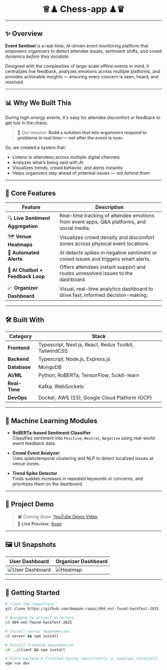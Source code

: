 <div align="center">

<!-- <img src="https://your-logo-url-or-banner.png" width="80%" /> -->

# ♕♟ Chess-app ♟♛



</div>

---

## ✨ Overview

**Event Sentinel** is a real-time, AI-driven event monitoring platform that empowers organizers to detect attendee issues, sentiment shifts, and crowd dynamics *before they escalate*.

Designed with the complexities of large-scale offline events in mind, it centralizes live feedback, analyzes emotions across multiple platforms, and provides actionable insights — ensuring every concern is seen, heard, and resolved.

---

## 📊 Why We Built This

During high-energy events, it's easy for attendee discomfort or feedback to get lost in the chaos.

> 🎯 Our mission: **Build a solution that lets organizers respond to problems in real time — not after the event is over.**

So, we created a system that:
- Listens to attendees across multiple digital channels
- Analyzes what’s being said with AI
- Visualizes trends, crowd behavior, and alerts instantly
- Helps organizers stay ahead of potential issues — *not behind them*

---

## 🧩 Core Features

| Feature | Description |
|--------|-------------|
| 🔍 **Live Sentiment Aggregation** | Real-time tracking of attendee emotions from event apps, Q&A platforms, and social media. |
| 🗺️ **Venue Heatmaps** | Visualizes crowd density and discomfort zones across physical event locations. |
| 🚨 **Automated Alerts** | AI detects spikes in negative sentiment or crowd issues and triggers smart alerts. |
| 🤖 **AI Chatbot + Feedback Loop** | Offers attendees instant support and routes unresolved issues to the dashboard. |
| 📈 **Organizer Dashboard** | Visual, real-time analytics dashboard to drive fast, informed decision-making. |

---

## 🛠️ Built With

| Category | Stack |
|---------|--------|
| **Frontend** | Typescript, Next.js, React, Redux Toolkit, TailwindCSS |
| **Backend** | Typescript, Node.js, Express.js |
| **Database** | MongoDB |
| **AI/ML** | Python, RoBERTa, TensorFlow, Scikit-learn |
| **Real-Time** | Kafka, WebSockets |
| **DevOps** | Docker, AWS (S3), Google Cloud Platform (GCP) |

---

## 🧠 Machine Learning Modules

- **RoBERTa-based Sentiment Classifier**  
  Classifies sentiment into `Positive`, `Neutral`, `Negative` using real-world event feedback data.

- **Crowd Event Analyzer**  
  Uses spatiotemporal clustering and NLP to detect localized issues at venue zones.

- **Trend Spike Detector**  
  Finds sudden increases in repeated keywords or concerns, and prioritizes them on the dashboard.

---

## 🎥 Project Demo

> 📽️ *Coming Soon:* [YouTube Demo Video](#)  
> 🔗 **Live Preview:** [Soon](#)

---

## 🖼️ UI Snapshots

| User Dashboard | Organizer Dashboard |
|----------|--------|
| ![User Dashboard](./screenshots/user-dashboard.jpeg) | ![Heatmap](./screenshots/organizer-dashboard.jpeg) |

---

## 🚀 Getting Started

```bash
# Clone the repository
git clone https://github.com/deepak-raaaz/404-not-found-hackfest-2025

# Navigate to project directory
cd 404-not-found-hackfest-2025

# Install server dependencies
cd server && npm install

# Install frontend dependencies
cd ../client && npm install

# Start backend & frontend (using concurrently or separate terminals)
npm run dev
